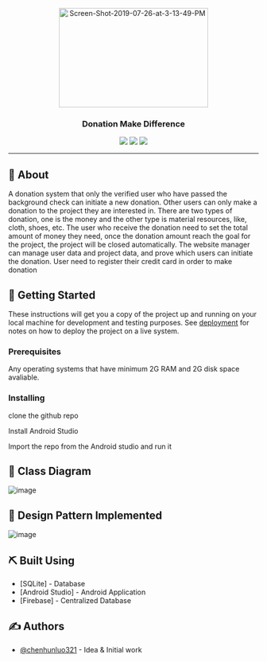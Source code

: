 <p align="center">
  <a href="" rel="noopener">
<a href="https://ibb.co/GTWBSMW"><img width=300px height=200px src="https://i.ibb.co/Ry3Zw63/Screen-Shot-2019-07-26-at-3-13-49-PM.png" alt="Screen-Shot-2019-07-26-at-3-13-49-PM" border="0"></a>

<h3 align="center">Donation Make Difference</h3>

<div align="center">

  <img src="https://img.shields.io/badge/license-MIT-yellow.svg?style=flat-square">
  <img src="https://img.shields.io/badge/downloads-0k-yellow.svg?style=flat-square">
  <img src="https://img.shields.io/badge/build-passing-yellow.svg?style=flat-square">

</div>

---



## 🧐 About <a name = "about"></a>

A donation system that only the verified user who have passed the background
check can initiate a new donation. Other users can only make a donation to the project they are
interested in. There are two types of donation, one is the money and the other type is material
resources, like, cloth, shoes, etc. The user who receive the donation need to set the total amount
of money they need, once the donation amount reach the goal for the project, the project will be
closed automatically. The website manager can manage user data and project data, and prove
which users can initiate the donation. User need to register their credit card in order to make
donation


## 🏁 Getting Started 
These instructions will get you a copy of the project up and running on your local machine for development and testing purposes. See [deployment](#deployment) for notes on how to deploy the project on a live system.

### Prerequisites
Any operating systems that have minimum 2G RAM and 2G disk space avaliable.


### Installing

clone the github repo

Install Android Studio

Import the repo from the Android studio and run it


## 🔧 Class Diagram 
![image](https://user-images.githubusercontent.com/32112516/61989206-58af4d80-b01b-11e9-8a4e-db7a6c10bf1c.png)


## 🎈 Design Pattern Implemented
![image](https://user-images.githubusercontent.com/32112516/61989224-9b712580-b01b-11e9-8843-6b11e08a6c35.png)


## ⛏️ Built Using <a name = "built_using"></a>
- [SQLite] - Database
- [Android Studio] - Android Application
- [Firebase] - Centralized Database

## ✍️ Authors <a name = "authors"></a>
- [@chenhunluo321](https://github.com/chenhunluo321) - Idea & Initial work

